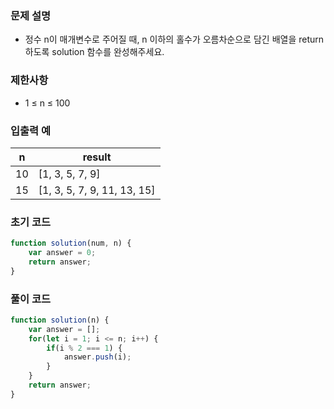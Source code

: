 ### 문제 설명

- 정수 n이 매개변수로 주어질 때, n 이하의 홀수가 오름차순으로 담긴 배열을 return하도록 solution 함수를 완성해주세요.

### 제한사항

- 1 ≤ n ≤ 100

### 입출력 예

| n | result |
| --- | --- |
| 10 | [1, 3, 5, 7, 9] |
| 15 | [1, 3, 5, 7, 9, 11, 13, 15] |

### 초기 코드

```jsx
function solution(num, n) {
    var answer = 0;
    return answer;
}
```

### 풀이 코드

```jsx
function solution(n) {
    var answer = [];
    for(let i = 1; i <= n; i++) {
        if(i % 2 === 1) {
            answer.push(i);
        }
    }
    return answer;
}
```